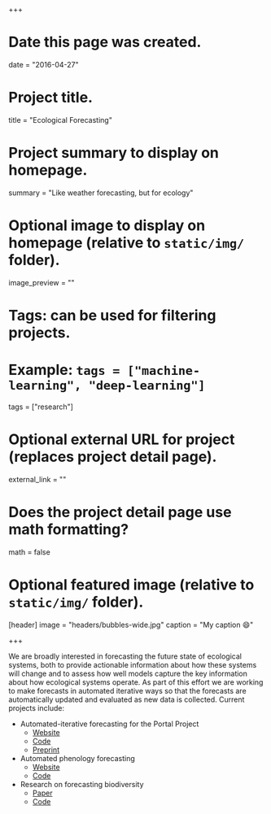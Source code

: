 +++
# Date this page was created.
date = "2016-04-27"

# Project title.
title = "Ecological Forecasting"

# Project summary to display on homepage.
summary = "Like weather forecasting, but for ecology"

# Optional image to display on homepage (relative to `static/img/` folder).
image_preview = ""

# Tags: can be used for filtering projects.
# Example: `tags = ["machine-learning", "deep-learning"]`
tags = ["research"]

# Optional external URL for project (replaces project detail page).
external_link = ""

# Does the project detail page use math formatting?
math = false

# Optional featured image (relative to `static/img/` folder).
[header]
image = "headers/bubbles-wide.jpg"
caption = "My caption :smile:"

+++

We are broadly interested in forecasting the future state of ecological systems, both to provide actionable information about how these systems will change and to assess how well models capture the key information about how ecological systems operate. As part of this effort we are working to make forecasts in automated iterative ways so that the forecasts are automatically updated and evaluated as new data is collected. Current projects include:

* Automated-iterative forecasting for the Portal Project
    * [Website](https://portal.naturecast.org/)
    * [Code](https://github.com/weecology/portalPredictions)
    * [Preprint](https://doi.org/10.1101/268623)
* Automated phenology forecasting
    * [Website](http://phenology.naturecast.org/)
    * [Code](https://github.com/sdtaylor/phenology_forecasts)
* Research on forecasting biodiversity
    * [Paper](https://doi.org/10.7717/peerj.4278)
    * [Code](https://doi.org/10.7717/peerj.4278)